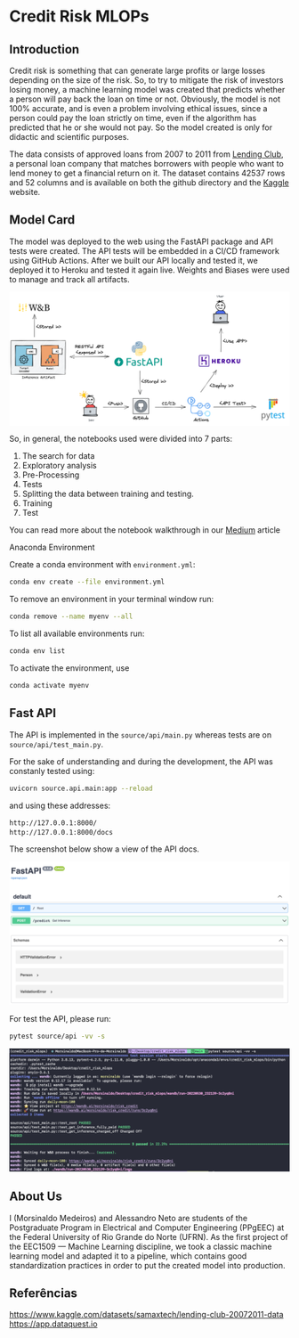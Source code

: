 # Credit Risk MLOPs

## Introduction
Credit risk is something that can generate large profits or large losses depending on the size of the risk. So, to try to mitigate the risk of investors losing money, a machine learning model was created that predicts whether a person will pay back the loan on time or not. Obviously, the model is not 100% accurate, and is even a problem involving ethical issues, since a person could pay the loan strictly on time, even if the algorithm has predicted that he or she would not pay. So the model created is only for didactic and scientific purposes.

The data consists of approved loans from 2007 to 2011 from [Lending Club](www.lendingclub.com), a personal loan company that matches borrowers with people who want to lend money to get a financial return on it. The dataset contains 42537 rows and 52 columns and is available on both the github directory and the [Kaggle](https://www.kaggle.com/datasets/samaxtech/lending-club-20072011-data) website.

## Model Card

The model was deployed to the web using the FastAPI package and API tests were created. The API tests will be embedded in a CI/CD framework using GitHub Actions. After we built our API locally and tested it, we deployed it to Heroku and tested it again live. Weights and Biases were used to manage and track all artifacts.

<img align="center" src="https://github.com/Morsinaldo/credit_risk_mlops/blob/main/images/Model_card.png" />

So, in general, the notebooks used were divided into 7 parts:

  1. The search for data
  2. Exploratory analysis
  3. Pre-Processing
  4. Tests
  5. Splitting the data between training and testing.
  6. Training
  7. Test

You can read more about the notebook walkthrough in our [Medium]() article

Anaconda Environment

Create a conda environment with ``environment.yml``:

```bash
conda env create --file environment.yml
```

To remove an environment in your terminal window run:

```bash
conda remove --name myenv --all
```

To list all available environments run:

```bash
conda env list
```

To activate the environment, use

```bash
conda activate myenv
```

## Fast API

The API is implemented in the ``source/api/main.py`` whereas tests are on ``source/api/test_main.py``.

For the sake of understanding and during the development, the API was constanly tested using:

```bash
uvicorn source.api.main:app --reload
```

and using these addresses:

```bash
http://127.0.0.1:8000/
http://127.0.0.1:8000/docs
```

The screenshot below show a view of the API docs.

<center><img width="800" src="images/FastAPI.png"></center>

For test the API, please run:

```bash
pytest source/api -vv -s
```

<center><img width="800" src="images/terminal.png"></center>


## About Us
I (Morsinaldo Medeiros) and Alessandro Neto are students of the Postgraduate Program in Electrical and Computer Engineering (PPgEEC) at the Federal University of Rio Grande do Norte (UFRN). As the first project of the EEC1509 — Machine Learning discipline, we took a classic machine learning model and adapted it to a pipeline, which contains good standardization practices in order to put the created model into production.

## Referências

https://www.kaggle.com/datasets/samaxtech/lending-club-20072011-data  
https://app.dataquest.io

